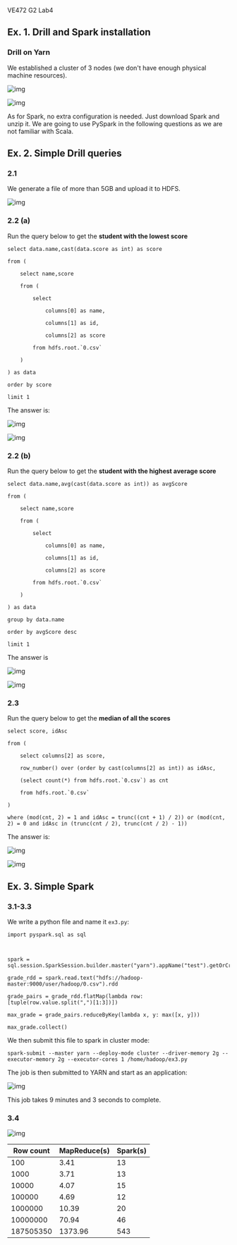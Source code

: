 VE472 G2 Lab4

## Ex. 1. Drill and Spark installation 

### Drill on Yarn

We established a cluster of 3 nodes (we don't have enough physical machine resources).

![img](https://sjtu.feishu.cn/space/api/box/stream/download/asynccode/?code=MmExNTEwY2YwMTkzOGJjYTg2MjdlYjg0ODRhMjU3OTVfdFd2WFo2NXhROFZRTVJTaWl1S2RNdlo1NzZ1WGVYUWxfVG9rZW46Ym94Y25JZlZaNm5qRnJhbkpNRHBWeEp0ajJiXzE2MjUyODI4MjY6MTYyNTI4NjQyNl9WNA)

![img](https://sjtu.feishu.cn/space/api/box/stream/download/asynccode/?code=MjIyMTFjNjVkYTViYmI2NGJhNTQ1ZTlkZjYwMzE4NGRfMWJuVzlYaURJNEt5bDZPN2RzUlppTXRnT0VlN1V6YjdfVG9rZW46Ym94Y241bEFTdmFUeTVhdkZHVWxKbWZjdTdkXzE2MjUyODI4MjY6MTYyNTI4NjQyNl9WNA)

As for Spark, no extra configuration is needed. Just download Spark and unzip it. We are going to use PySpark in the following questions as we are not familiar with Scala.

## Ex. 2. Simple Drill queries

### 2.1

We generate a file of more than 5GB and upload it to HDFS.

![img](https://sjtu.feishu.cn/space/api/box/stream/download/asynccode/?code=M2UyN2RlZWU0ZDJhNDQ2MDRmOGMzYmMyY2NiNDhjNThfZHNoWTBSeE5LSWxPWjZzN21mdldudnBnZmw5ZkU0YTRfVG9rZW46Ym94Y25QQjk0QVhNV1NiSHZ2NEN5dW41bmloXzE2MjUyODI4MjY6MTYyNTI4NjQyNl9WNA)

### 2.2 (a)

Run the query below to get the **student with the lowest score** 

```
select data.name,cast(data.score as int) as score

from (

    select name,score

    from (

        select

            columns[0] as name,

            columns[1] as id,

            columns[2] as score

        from hdfs.root.`0.csv` 

    )

) as data

order by score

limit 1
```

The answer is:

![img](https://sjtu.feishu.cn/space/api/box/stream/download/asynccode/?code=MzcxOTE1NzdlOGFhMWRkNTAwYjJkYWMzMWM5MTZhY2FfWjJHNDMweWw0MTE1YzZOQTU5NHQ5bkNPaFhLYXZ6NG9fVG9rZW46Ym94Y255SERQTEhHNDN2SENGQ3ZWOFIyd0lmXzE2MjUyODI4MjY6MTYyNTI4NjQyNl9WNA)

![img](https://sjtu.feishu.cn/space/api/box/stream/download/asynccode/?code=MmQ1NWNlZWIwYmYwMWFhYWI5NWQxOGI5NDNkM2JiMjZfejFoT0ZoNXRpZDBmSE9QRDBzSGdOYjdMR3p4WWdtdE9fVG9rZW46Ym94Y25VV3RDaUw4OExsVXIyMjl5c2twdjllXzE2MjUyODI4MjY6MTYyNTI4NjQyNl9WNA)

### 2.2 (b)

Run the query below to get the **student with the highest average score**

```
select data.name,avg(cast(data.score as int)) as avgScore

from (

    select name,score

    from (

        select

            columns[0] as name,

            columns[1] as id,

            columns[2] as score

        from hdfs.root.`0.csv` 

    )

) as data

group by data.name

order by avgScore desc

limit 1
```

The answer is

![img](https://sjtu.feishu.cn/space/api/box/stream/download/asynccode/?code=ZTc0OTQ2N2U0Y2U3ODljNzZiZjkwOTQzZmU4NjY5MmZfMGhYcko0OFRBVU0wVnY1aXJaOUZOYkFkc1lnVGU5emRfVG9rZW46Ym94Y25mVEFORDluOG9FYmh5ZmVQWExiQmFjXzE2MjUyODI4MjY6MTYyNTI4NjQyNl9WNA)

![img](https://sjtu.feishu.cn/space/api/box/stream/download/asynccode/?code=YThkNjgyNGRhYzYxMzZlZGRlMTM3NDBjMzUyNzI2MTlfRkgyUnFKTkN6d0p6NEk3RHVpTUFuOWZROTJVTDlKMDlfVG9rZW46Ym94Y25JTmRlM1dHS2ZiTUdleTBJSVpIVG9mXzE2MjUyODI4MjY6MTYyNTI4NjQyNl9WNA)

### 2.3

Run the query below to get the **median of all the scores**  

```
select score, idAsc

from (

    select columns[2] as score, 

    row_number() over (order by cast(columns[2] as int)) as idAsc,

    (select count(*) from hdfs.root.`0.csv`) as cnt

    from hdfs.root.`0.csv` 

)

where (mod(cnt, 2) = 1 and idAsc = trunc((cnt + 1) / 2)) or (mod(cnt, 2) = 0 and idAsc in (trunc(cnt / 2), trunc(cnt / 2) - 1))
```

The answer is:

![img](https://sjtu.feishu.cn/space/api/box/stream/download/asynccode/?code=NzY2OWI4YWRhNDFiMDRmNDNmYTI3MTk0ZGRjOThhODVfNThaTUJyTnQyeU55cUdIM0dqNlp3NzlYNzdWMEcydE5fVG9rZW46Ym94Y25GMk1lWUltUkdUSkIxckF4NjY4U3liXzE2MjUyODI4MjY6MTYyNTI4NjQyNl9WNA)

![img](https://sjtu.feishu.cn/space/api/box/stream/download/asynccode/?code=ZTVjNGVjY2I2NDgzZDNhNjA1ZTgxNDBhYWE3NjRmMDhfcERaY2xsWTI1WWdjMmhtSzlFTXZrUGJPTkQyTU9ZM25fVG9rZW46Ym94Y252bW9VVU1QY0VTN1pWWmdCckNyM29oXzE2MjUyODI4MjY6MTYyNTI4NjQyNl9WNA)

## Ex. 3. Simple Spark

### 3.1-3.3

We write a python file and name it `ex3.py`:

```
import pyspark.sql as sql



spark = sql.session.SparkSession.builder.master("yarn").appName("test").getOrCreate()

grade_rdd = spark.read.text("hdfs://hadoop-master:9000/user/hadoop/0.csv").rdd

grade_pairs = grade_rdd.flatMap(lambda row: [tuple(row.value.split(",")[1:3])])

max_grade = grade_pairs.reduceByKey(lambda x, y: max([x, y]))

max_grade.collect()
```

We then submit this file to spark in cluster mode:

```
spark-submit --master yarn --deploy-mode cluster --driver-memory 2g --executor-memory 2g --executor-cores 1 /home/hadoop/ex3.py
```

The job is then submitted to YARN and start as an application:

![img](https://sjtu.feishu.cn/space/api/box/stream/download/asynccode/?code=OTA0NmU4NTJjODlmMmFkOTkyNGY1YzMzMzg3ZDQ3Y2RfcGJhU21PV3dWdzIwOHRIaDVPMnZTQ0VsZ1dwbkxYbXpfVG9rZW46Ym94Y25BT2tnN0pTWnFRT0hhWlREVTVMa0ZmXzE2MjUyODI4MjY6MTYyNTI4NjQyNl9WNA)

This job takes 9 minutes and 3 seconds to complete.

### 3.4

![img](https://sjtu.feishu.cn/space/api/box/stream/download/asynccode/?code=YTQ4OWVmZTk2MGVmM2JlMTFmODljMGZhODU3MzViODlfNjFTeHRUUzRoOG1ObmExWUdlbWRWeWRGYzhvMmhGUUlfVG9rZW46Ym94Y25aaTliTm56VFZyd3YzdnBOS1JINkRjXzE2MjUyODI4MjY6MTYyNTI4NjQyNl9WNA)



| Row count | MapReduce(s) | Spark(s) |
| --------- | ------------ | -------- |
| 100       | 3.41         | 13       |
| 1000      | 3.71         | 13       |
| 10000     | 4.07         | 15       |
| 100000    | 4.69         | 12       |
| 1000000   | 10.39        | 20       |
| 10000000  | 70.94        | 46       |
| 187505350 | 1373.96      | 543      |
